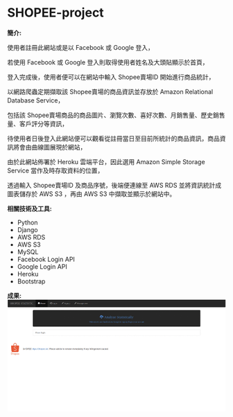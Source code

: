 # SHOPEE-project

**簡介:**

使用者註冊此網站或是以 Facebook 或 Google 登入，

若使用 Facebook 或 Google 登入則取得使用者姓名及大頭貼顯示於首頁，

登入完成後，使用者便可以在網站中輸入 Shopee賣場ID 開始進行商品統計，

以網路爬蟲定期擷取該 Shopee賣場的商品資訊並存放於 Amazon Relational Database Service，

包括該 Shopee賣場商品的商品圖片、瀏覽次數、喜好次數、月銷售量、歷史銷售量、客戶評分等資訊，

待使用者日後登入此網站便可以觀看從註冊當日至目前所統計的商品資訊，商品資訊將會由曲線圖展現於網站，

由於此網站佈署於 Heroku 雲端平台，因此選用 Amazon Simple Storage Service 當作及時存取資料的位置，

透過輸入 Shopee賣場ID 及商品序號，後端便連線至 AWS RDS 並將資訊統計成圖表儲存於 AWS S3 ，再由 AWS S3 中擷取並顯示於網站中。

**相關技術及工具:**
 * Python
 * Django 
 * AWS RDS
 * AWS S3
 * MySQL
 * Facebook Login API
 * Google Login API
 * Heroku
 * Bootstrap

**成果:**
![Result](https://github.com/Rex-Chiang/SHOPEE-project/blob/master/ShopeeProject/Result/Result.gif)
